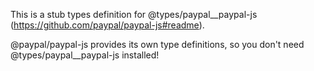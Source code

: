 This is a stub types definition for @types/paypal__paypal-js (https://github.com/paypal/paypal-js#readme).

@paypal/paypal-js provides its own type definitions, so you don't need @types/paypal__paypal-js installed!